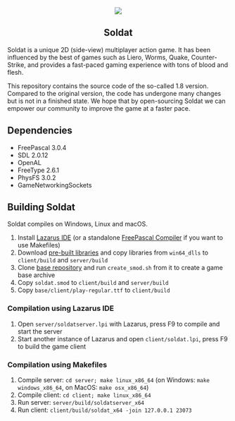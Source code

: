 <div align="center">
  <img src="https://i.imgur.com/HrYPYjh.png" />
  <h2>Soldat</h2>
</div>

Soldat is a unique 2D (side-view) multiplayer action game. It has been influenced by the best of games such as Liero, Worms, Quake, Counter-Strike, and provides a fast-paced gaming experience with tons of blood and flesh.

This repository contains the source code of the so-called 1.8 version. Compared to the original version, the code has undergone many changes but is not in a finished state. We hope that by open-sourcing Soldat we can empower our community to improve the game at a faster pace.

## Dependencies

- FreePascal 3.0.4
- SDL 2.0.12
- OpenAL
- FreeType 2.6.1
- PhysFS 3.0.2
- GameNetworkingSockets

## Building Soldat

Soldat compiles on Windows, Linux and macOS.

1. Install [Lazarus IDE](https://www.lazarus-ide.org/) (or a standalone [FreePascal Compiler](https://freepascal.org) if you want to use Makefiles)
2. Download [pre-built libraries](https://github.com/Soldat/prebuilt-libs/archive/master.zip) and copy libraries from `win64_dlls` to `client/build` and `server/build`
3. Clone [base repository](https://github.com/soldat/base) and run `create_smod.sh` from it to create a game base archive
4. Copy `soldat.smod` to `client/build` and `server/build`
5. Copy `base/client/play-regular.ttf` to `client/build`

### Compilation using Lazarus IDE

1. Open `server/soldatserver.lpi` with Lazarus, press F9 to compile and start the server
2. Start another instance of Lazarus and open `client/soldat.lpi`, press F9 to build the game client

### Compilation using Makefiles

1. Compile server: `cd server; make linux_x86_64` (on Windows: `make windows_x86_64`, on MacOS: `make osx_x86_64`)
2. Compile client: `cd client; make linux_x86_64`
3. Run server: `server/build/soldatserver_x64`
4. Run client: `client/build/soldat_x64 -join 127.0.0.1 23073`
